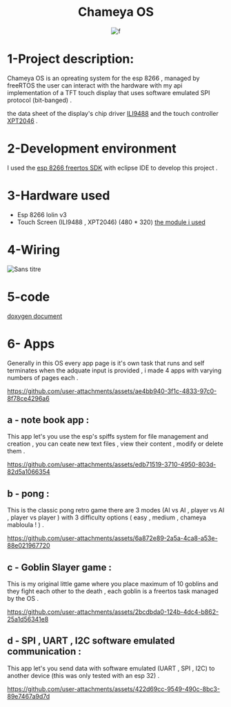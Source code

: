 <h1 align="center">Chameya OS</h1>
<p align="center">
  <img src="https://github.com/user-attachments/assets/133a8d94-5653-4d3e-856b-0d0bb2295cbe" alt="f">
</p>

# 1-Project description:
Chameya OS is an opreating system for the esp 8266 , managed by freeRTOS the user can interact with the hardware with my api implementation of a TFT touch display that uses software emulated SPI protocol (bit-banged) . 

the data sheet of the display's chip driver [ILI9488](https://www.hpinfotech.ro/ILI9488.pdf) and the touch controller [XPT2046](https://datasheet4u.com/datasheet/XPTEK/XPT2046-746665) .
# 2-Development environment 
I used the [esp 8266 freertos SDK](https://docs.espressif.com/projects/esp8266-rtos-sdk/en/latest/get-started/index.html) with eclipse IDE to develop this project .
# 3-Hardware used
- Esp 8266 lolin v3 
- Touch Screen (ILI9488 , XPT2046) (480 * 320)  [the module i used](https://cothings.net/collections/ecran/products/ecran-daffichage-lcd-tft-avec-panneau-tactile-3-5-pouces-480x320?variant=40046657634495)
# 4-Wiring 
![Sans titre](https://github.com/user-attachments/assets/f8ef7120-aea0-4c8d-8f13-3486b035ae43)
# 5-code 
[doxygen document](https://yassine-hattay.github.io/chameya_os/index.html)
# 6- Apps
Generally in this OS every app page is it's own task that runs and self terminates when the adquate input is provided , i made 4 apps with varying numbers of pages each .

https://github.com/user-attachments/assets/ae4bb940-3f1c-4833-97c0-8f78ce4296a6

## a - note book app :
This app let's you use the esp's spiffs system for file management and creation , you can ceate new text files , view their content , modify or delete them .

https://github.com/user-attachments/assets/edb71519-3710-4950-803d-82d5a1066354


## b - pong :
This is the classic pong retro game there are 3 modes (AI vs AI , player vs AI , player vs player ) with 3 difficulty options ( easy , medium , chameya mabloula ! ) .

https://github.com/user-attachments/assets/6a872e89-2a5a-4ca8-a53e-88e021967720


## c - Goblin Slayer game :
This is my original little game where you place maximum of 10 goblins and they fight each other to the death , each goblin is a freertos task managed by the OS .

https://github.com/user-attachments/assets/2bcdbda0-124b-4dc4-b862-25a1d56341e8


## d - SPI , UART , I2C software emulated communication :
This app let's you send data with software emulated (UART , SPI , I2C) to another device (this was only tested with an esp 32) .


https://github.com/user-attachments/assets/422d69cc-9549-490c-8bc3-89e7467a9d7d



